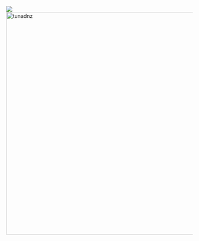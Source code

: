 <img align='left' src="https://cdn.discordapp.com/attachments/712351196106457158/814035995544518686/aboutMe.png" />
<img align='right' widht='500' height='600' src="https://github-readme-stats.vercel.app/api?username=tunadnz&show_icons=true&theme=tokyonight" alt="tunadnz" />
